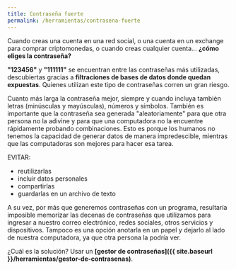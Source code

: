 ```yaml
---
title: Contraseña fuerte
permalink: /herramientas/contrasena-fuerte
---
```


Cuando creas una cuenta en una red social, o una cuenta en un exchange para comprar criptomonedas, o cuando creas cualquier cuenta... **¿cómo eliges la contraseña?**

**"123456"** y **"111111"** se encuentran entre las contraseñas más utilizadas, descubiertas gracias a **filtraciones de bases de datos donde quedan expuestas**. Quienes utilizan este tipo de contraseñas corren un gran riesgo.

Cuanto más larga la contraseña mejor, siempre y cuando incluya también letras (minúsculas y mayúsculas), números y símbolos. También es importante que la contraseña sea generada "aleatoriamente" para que otra persona no la adivine y para que una computadora no la encuentre rápidamente probando combinaciones. Esto es porque los humanos no tenemos la capacidad de generar datos de manera impredescible, mientras que las computadoras son mejores para hacer esa tarea.

EVITAR:
- reutilizarlas
- incluir datos personales
- compartirlas
- guardarlas en un archivo de texto

A su vez, por más que generemos contraseñas con un programa, resultaría imposible memorizar las decenas de contraseñas que utilizamos para ingresar a nuestro correo electrónico, redes sociales, otros servicios y dispositivos. Tampoco es una opción anotarla en un papel y dejarlo al lado de nuestra computadora, ya que otra persona la podría ver.

¿Cuál es la solución? Usar un **[gestor de contraseñas]({{ site.baseurl }}/herramientas/gestor-de-contrasenas)**.